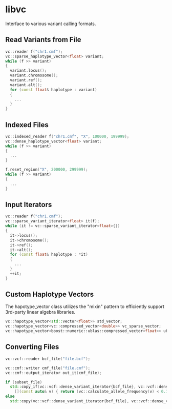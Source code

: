 # libvc
Interface to various variant calling formats.


## Read Variants from File 
```c++
vc::reader f("chr1.cmf");
vc::sparse_haplotype_vector<float> variant;
while (f >> variant)
{
  variant.locus();
  variant.chromosome();
  variant.ref();
  variant.alt();
  for (const float& haplotype : variant)
  {
    ...
  }
}
```

## Indexed Files
```c++
vc::indexed_reader f("chr1.cmf", "X", 100000, 199999);
vc::dense_haplotype_vector<float> variant;
while (f >> variant)
{
  ...
}

f.reset_region("X", 200000, 299999);
while (f >> variant)
{
  ...
}
```

## Input Iterators 
```c++
vc::reader f("chr1.cmf");
vc::sparse_variant_iterator<float> it(f);
while (it != vc::sparse_variant_iterator<float>{})
{
  it->locus();
  it->chromosome();
  it->ref();
  it->alt();
  for (const float& haplotype : *it)
  {
    ...
  }
  ++it;
}
```

## Custom Haplotype Vectors
The hapotype_vector class utilizes the "mixin" pattern to efficiently support 3rd-party linear algebra libraries. 
```c++
vc::hapotype_vector<std::vector<float>> std_vector;
vc::hapotype_vector<vc::compressed_vector<double>> vc_sparse_vector;
vc::hapotype_vector<boost::numeric::ublas::compressed_vector<float>> ublas_sparse_vector;
```

## Converting Files
```c++
vc::vcf::reader bcf_file("file.bcf");

vc::cmf::writer cmf_file("file.cmf");
vc::cmf::output_iterator out_it(cmf_file);

if (subset_file)
  std::copy_if(vc::vcf::dense_variant_iterator{bcf_file}, vc::vcf::dense_variant_iterator{}, out_it, 
    [](const auto& v) { return (vc::calculate_allele_frequency(v) < 0.1); });
else
  std::copy(vc::vcf::dense_variant_iterator{bcf_file}, vc::vcf::dense_variant_iterator{}, out_it);
```
